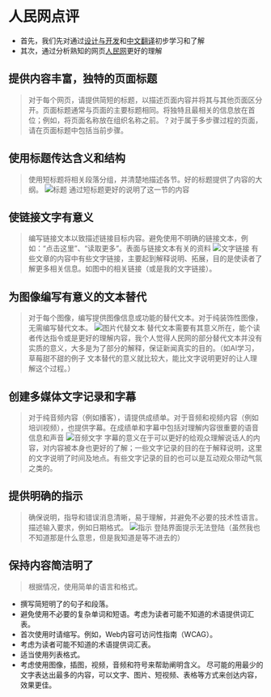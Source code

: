 # 人民网点评
- 首先，我们先对通过[设计与开发](https://www.w3.org/WAI/tips/writing/#provide-informative-unique-page-titles)和[中文翻译](https://github.com/Luo-Jia-Yu/web-operations-WAI-/blob/master/WAI%E5%8E%9F%E5%88%99.md)初步学习和了解
- 其次，通过分析熟知的网页[人民网](http://www.people.com.cn/)更好的理解
## 提供内容丰富，独特的页面标题
   > 对于每个网页，请提供简短的标题，以描述页面内容并将其与其他页面区分开。页面标题通常与页面的主要标题相同。将独特且最相关的信息放在首位；例如，将页面名称放在组织名称之前。？对于属于多步骤过程的页面，请在页面标题中包括当前步骤。
## 使用标题传达含义和结构
   > 使用短标题将相关段落分组，并清楚地描述各节。好的标题提供了内容的大纲。
![标题](https://github.com/freecodecampvividboy/operation/blob/master/%E6%A0%87%E9%A2%98.jpg)
通过短标题更好的说明了这一节的内容
## 使链接文字有意义
   > 编写链接文本以致描述链接目标内容。避免使用不明确的链接文本，例如：“点击这里”、“读取更多”。表面与链接文本有关的资料
   ![文字链接](https://github.com/freecodecampvividboy/operation/blob/master/%E6%96%87%E5%AD%97%E9%93%BE%E6%8E%A5.jpg)
有些文章的内容中有些文字链接，主要起到解释说明、拓展，目的是使读者了解更多相关信息。如图中的相关链接（或是我的文字链接）。
## 为图像编写有意义的文本替代
   > 对于每个图像，编写提供图像信息或功能的替代文本。对于纯装饰性图像，无需编写替代文本。
   ![图片代替文本](https://github.com/freecodecampvividboy/operation/blob/master/%E6%9B%BF%E4%BB%A3%E6%96%87%E6%9C%AC.jpg)
替代文本需要有其意义所在，能个读者传达指令或是更好的理解内容，我个人觉得人民网的部分替代文本并没有实质的意义，大多是为了部分的解释，保证新闻真实的目的。（如AI学习，草莓甜不甜的例子 文本替代的意义就比较大，能比文字说明更好的让人理解这个过程。）
## 创建多媒体文字记录和字幕
   > 对于纯音频内容（例如播客），请提供成绩单。对于音频和视频内容（例如培训视频），也提供字幕。在成绩单和字幕中包括对理解内容很重要的语音信息和声音
   ![音频文字](https://github.com/freecodecampvividboy/operation/blob/master/%E9%9F%B3%E9%A2%91%E6%96%87%E5%AD%97.jpg)
字幕的意义在于可以更好的给观众理解说话人的内容，对内容被本身也更好的了解；一些文字记录的目的在于解释说明，这里的文字说明了时间及地点。有些文字记录的目的也可以是互动观众带动气氛之类的。
 ## 提供明确的指示
   > 确保说明，指导和错误消息清晰，易于理解，并避免不必要的技术性语言。描述输入要求，例如日期格式。
   ![指示](https://github.com/freecodecampvividboy/operation/blob/master/%E6%8F%90%E7%A4%BA.jpg)
登陆界面提示无法登陆（虽然我也不知道那是什么意思，但是我知道是等不进去的）
## 保持内容简洁明了
   > 根据情况，使用简单的语言和格式。
   - 撰写简短明了的句子和段落。
   - 避免使用不必要的复杂单词和短语。考虑为读者可能不知道的术语提供词汇表。
   - 首次使用时请缩写。例如，Web内容可访问性指南（WCAG）。
   - 考虑为读者可能不知道的术语提供词汇表。
   - 适当使用列表格式。
   - 考虑使用图像，插图，视频，音频和符号来帮助阐明含义。
尽可能的用最少的文字表达出最多的内容，可以文字、图片、短视频、表格等方式来创达内容，效果更佳。
   
   
 

